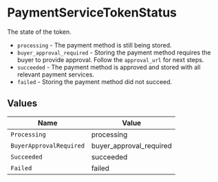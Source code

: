 # PaymentServiceTokenStatus

The state of the token.

- `processing` - The payment method is still being stored.
- `buyer_approval_required` - Storing the payment method requires
  the buyer to provide approval. Follow the `approval_url` for next steps.
- `succeeded` - The payment method is approved and stored with all
  relevant payment services.
- `failed` - Storing the payment method did not succeed.


## Values

| Name                    | Value                   |
| ----------------------- | ----------------------- |
| `Processing`            | processing              |
| `BuyerApprovalRequired` | buyer_approval_required |
| `Succeeded`             | succeeded               |
| `Failed`                | failed                  |